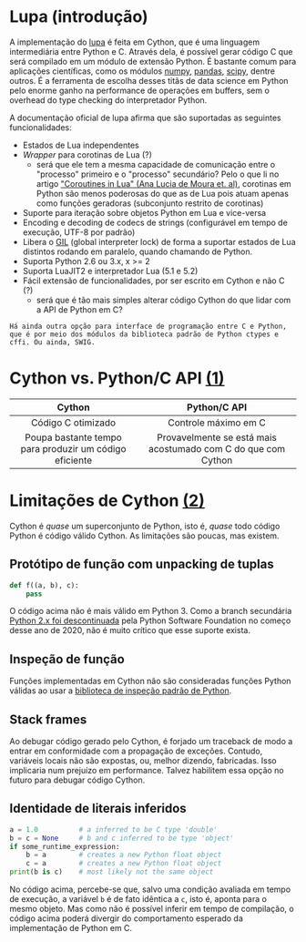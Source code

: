 # Lupa (introdução)

A implementação do [lupa] é feita em Cython, que é uma linguagem intermediária entre Python e C. Através dela, é possível gerar código C que será compilado em um módulo de extensão Python. É bastante comum para aplicações científicas, como os módulos [numpy], [pandas], [scipy], dentre outros. É a ferramenta de escolha desses titãs de data science em Python pelo enorme ganho na performance de operações em buffers, sem o overhead do type checking do interpretador Python.

A documentação oficial de lupa afirma que são suportadas as seguintes funcionalidades:

* Estados de Lua independentes
* *Wrapper* para corotinas de Lua (?)
  * será que ele tem a mesma capacidade de comunicação entre o "processo" primeiro e o "processo" secundário? Pelo o que li no artigo ["Coroutines in Lua" (Ana Lucia de Moura et. al)], corotinas em Python são menos poderosas do que as de Lua pois atuam apenas como funções geradoras (subconjunto restrito de corotinas)
* Suporte para iteração sobre objetos Python em Lua e vice-versa
* Encoding e decoding de codecs de strings (configurável em tempo de execução, UTF-8 por padrão)
* Libera o [GIL] (global interpreter lock) de forma a suportar estados de Lua distintos rodando em paralelo, quando chamando de Python.
* Suporta Python 2.6 ou 3.x, x >= 2
* Suporta LuaJIT2 e interpretador Lua (5.1 e 5.2)
* Fácil extensão de funcionalidades, por ser escrito em Cython e não C (?)
  * será que é tão mais simples alterar código Cython do que lidar com a API de Python em C?

```
Há ainda outra opção para interface de programação entre C e Python, que é por meio dos módulos da biblioteca padrão de Python ctypes e cffi. Ou ainda, SWIG.
```

# Cython vs. Python/C API [(1)]

| Cython | Python/C API |
| :-: | :-: |
| Código C otimizado | Controle máximo em C |
| Poupa bastante tempo para produzir um código eficiente | Provavelmente se está mais acostumado com C do que com Cython |

# Limitações de Cython [(2)]

Cython é *quase* um superconjunto de Python, isto é, *quase* todo código Python é código válido Cython. As limitações são poucas, mas existem.

## Protótipo de função com unpacking de tuplas

```python
def f((a, b), c):
    pass
```

O código acima não é mais válido em Python 3. Como a branch secundária [Python 2.x foi descontinuada] pela Python Software Foundation no começo desse ano de 2020, não é muito crítico que esse suporte exista.

## Inspeção de função

Funções implementadas em Cython não são consideradas funções Python válidas ao usar a [biblioteca de inspeção padrão de Python].

## Stack frames

Ao debugar código gerado pelo Cython, é forjado um traceback de modo a entrar em conformidade com a propagação de exceções. Contudo, variáveis locais não são expostas, ou, melhor dizendo, fabricadas. Isso implicaria num prejuízo em performance. Talvez habilitem essa opção no futuro para debugar código Cython.

## Identidade de literais inferidos

```python
a = 1.0          # a inferred to be C type 'double'
b = c = None     # b and c inferred to be type 'object'
if some_runtime_expression:
    b = a        # creates a new Python float object
    c = a        # creates a new Python float object
print(b is c)    # most likely not the same object
```

No código acima, percebe-se que, salvo uma condição avaliada em tempo de execução, a variável `b` é de fato idêntica a `c`, isto é, aponta para o mesmo objeto. Mas como não é possível inferir em tempo de compilação, o código acima poderá divergir do comportamento esperado da implementação de Python em C.

[lupa]: https://github.com/scoder/lupa
[numpy]: numpy.org/
[pandas]: https://pandas.pydata.org/
[scipy]: https://scipy.org/
["Coroutines in Lua" (Ana Lucia de Moura et. al)]: ftp://obaluae.inf.puc-rio.br/pub/docs/techreports/04_04_moura.pdf
[GIL]: https://wiki.python.org/moin/GlobalInterpreterLock
[(1)]: https://stackoverflow.com/questions/5720272/are-there-advantages-to-use-the-python-c-interface-instead-of-cython
[(2)]: https://docs.cython.org/en/latest/src/userguide/limitations.html
[Python 2.x foi descontinuada]: https://www.python.org/doc/sunset-python-2/
[biblioteca de inspeção padrão de Python]: https://docs.python.org/3/library/inspect.html